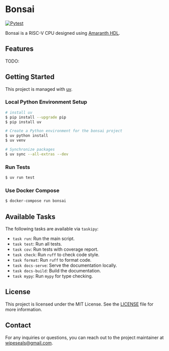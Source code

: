 # Bonsai

[![Pytest](https://github.com/wipeseals/bonsai/actions/workflows/pytest.yml/badge.svg)](https://github.com/wipeseals/bonsai/actions/workflows/pytest.yml)

Bonsai is a RISC-V CPU designed using [Amaranth HDL](https://github.com/amaranth-lang/amaranth).

## Features

TODO:

## Getting Started

This project is managed with [uv](https://docs.astral.sh/uv/).

### Local Python Environment Setup

```bash
# install uv
$ pip install --upgrade pip
$ pip install uv
```

```bash
# Create a Python environment for the bonsai project
$ uv python install
$ uv venv

# Synchronize packages
$ uv sync --all-extras --dev
```

### Run Tests

```bash
$ uv run test
```

### Use Docker Compose

```bash
$ docker-compose run bonsai
```

## Available Tasks

The following tasks are available via `taskipy`:

- `task run`: Run the main script.
- `task test`: Run all tests.
- `task cov`: Run tests with coverage report.
- `task check`: Run `ruff` to check code style.
- `task format`: Run `ruff` to format code.
- `task docs-serve`: Serve the documentation locally.
- `task docs-build`: Build the documentation.
- `task mypy`: Run `mypy` for type checking.

## License

This project is licensed under the MIT License. See the [LICENSE](LICENSE) file for more information.

## Contact

For any inquiries or questions, you can reach out to the project maintainer at [wipeseals@gmail.com](mailto:wipeseals@gmail.com).
